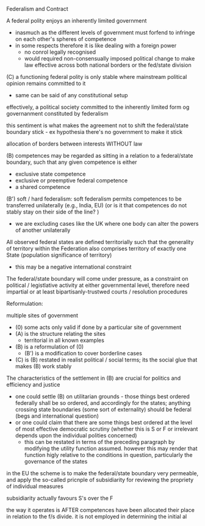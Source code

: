Federalism and Contract

A federal polity enjoys an inherently limited government

* inasmuch as the different levels of government must forfend to infringe on each other's spheres of competence
* in some respects therefore it is like dealing with a foreign power
    - no conrol legally recognised
    - would required non-consensually imposed political change to make law effective across both national borders or the fed/state division

(C) a functioning federal polity is only stable where mainstream political opinion remains committed to it
* same can be said of any constitutional setup

effectively, a political society committed to the inherently limited form og governanment constituted by federalism

this sentiment is what makes the agreement not to shift the federal/state boundary stick - ex hypothesia there's no government to make it stick

allocation of borders between interests WITHOUT law

(B) competences may be regarded as sitting in a relation to a federal/state boundary, such that any given competence is either
* exclusive state competence
* exclusive or preemptive federal competence
* a shared competence

(B') soft / hard federalism: soft federalism permits competences to be transferred unilaterally (e.g., India, EU)
(or is it that competences do not stably stay on their side of the line? )
* we are excluding cases like the UK where one body can alter the powers of another unilaterally

All observed federal states are defined territorially such that the generality of territory within the Federation also comprises territory of exactly one State (population significance of territory)
* this may be a negative international constraint

The federal/state boundary will come under pressure, as a constraint on political / legistlative activity at either governmental level, therefore need impartial or at least bipartisanly-trustwed courts / resolution procedures

Reformulation:

multiple sites of government

* (0) some acts only valid if done by a particular site of government
* (A) is the structure relating the sites
    - territorial in all known examples
* (B) is a reformulation of (0)
    - (B') is a modification to cover borderline cases
* (C) is (B) restated in realist political / social terms; its the social glue that makes (B) work stably

The characteristics of the settlement in (B) are crucial for politics and efficiency and justice

* one could settle (B) on utilitarian grounds - those things best ordered federally shall be so ordered, and accordingly for the states; anything crossing state boundaries (some sort of externality) should be federal (begs and international question)
* or one could claim that there are some things best ordered at the level of most effective democratic scrutiny (whether this is S or F or irrelevant depends upon the individual polities concerned)
    - this can be restated in terms of the preceding paragraph by modifying the utility function assumed. however this may render that function higly relative to the conditions in question, particularly the governance of the states

in the EU the scheme is to make the federal/state boundary very permeable, and apply the so-called pricnple of subsidiarity for reviewing the propriety of individual measures

subsidiarity actually favours S's over the F

the way it operates is AFTER competences have been allocated their place in relation to the f/s divide. it is not employed in determining the initial al